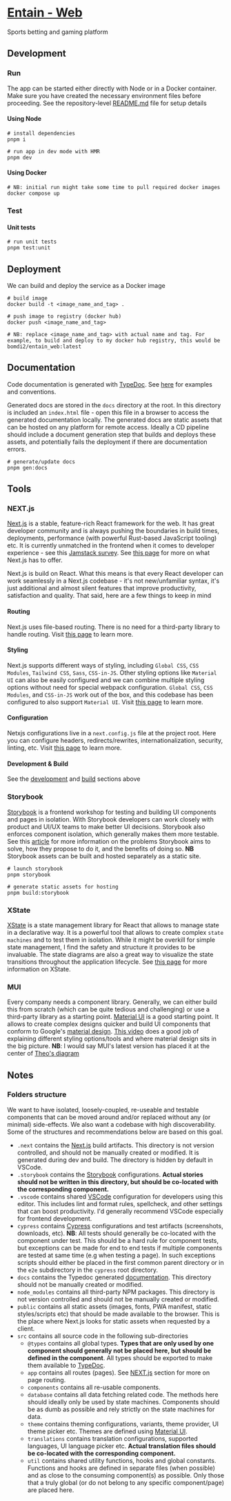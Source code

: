# [Entain - Web](https://github.com/dev-juju/entain/tree/main/web)

Sports betting and gaming platform

## Development
### Run
The app can be started either directly with Node or in a Docker container.
Make sure you have created the necessary environment files before proceeding.
See the repository-level [README.md](https://github.com/dev-juju/entain/blob/main/README.md) file for setup details

#### Using Node
```shell
# install dependencies
pnpm i

# run app in dev mode with HMR
pnpm dev
```

#### Using Docker
```shell
# NB: initial run might take some time to pull required docker images
docker compose up
```

### Test
#### Unit tests
```shell
# run unit tests
pnpm test:unit
```


## Deployment
We can build and deploy the service as a Docker image

```shell
# build image
docker build -t <image_name_and_tag> .

# push image to registry (docker hub)
docker push <image_name_and_tag>

# NB: replace <image_name_and_tag> with actual name and tag. For example, to build and deploy to my docker hub registry, this would be bomdi2/entain_web:latest
```


## Documentation
Code documentation is generated with [TypeDoc](https://typedoc.org/).
See [here](https://typedoc.org/example/modules.html) for examples and conventions.

Generated docs are stored in the `docs` directory at the root.
In this directory is included an `index.html` file - open this file in a browser to access the generated documentation locally.
The generated docs are static assets that can be hosted on any platform for remote access.
Ideally a CD pipeline should include a document generation step that builds and deploys these assets, and potentially fails the deployment if there are documentation errors.

```shell
# generate/update docs
pnpm gen:docs
```


## Tools
### NEXT.js
[Next.js](https://nextjs.org/) is a stable, feature-rich React framework for the web. It has great developer community and is always pushing the boundaries in build times, deployments, performance (with powerful Rust-based JavaScript tooling) etc.
It is currently unmatched in the frontend when it comes to developer experience - see this [Jamstack survey](https://jamstack.org/survey/2022/#frameworks-by-usage-and-satisfaction).
See [this page](https://nextjs.org/) for more on what Next.js has to offer.

Next.js is build on React. What this means is that every React developer can work seamlessly in a Next.js codebase - it's not new/unfamiliar syntax, it's just additional and almost silent features that improve productivity, satisfaction and quality.
That said, here are a few things to keep in mind

#### Routing
Next.js uses file-based routing. There is no need for a third-party library to handle routing.
Visit [this page](https://nextjs.org/docs/app/getting-started/layouts-and-pages) to learn more.

#### Styling
Next.js supports different ways of styling, including `Global CSS`, `CSS Modules`, `Tailwind CSS`, `Sass`, `CSS-in-JS`.
Other styling options like `Material UI` can also be easily configured and we can combine multiple styling options without need for special webpack configuration.
`Global CSS`, `CSS Modules`, and `CSS-in-JS` work out of the box, and this codebase has been configured to also support `Material UI`.
Visit [this page](https://nextjs.org/docs/app/building-your-application/styling) to learn more.

#### Configuration
Netxjs configurations live in a `next.config.js` file at the project root.
Here you can configure headers, redirects/rewrites, internationalization, security, linting, etc.
Visit [this page](https://nextjs.org/docs/app/api-reference/config) to learn more.

#### Development & Build
See the [development](#Development) and [build](#Build) sections above

### Storybook
[Storybook](https://storybook.js.org/) is a frontend workshop for testing and building UI components and pages in isolation.
With Storybook developers can work closely with product and UI/UX teams to make better UI decisions. Storybook also enforces component isolation, which generally makes them more testable.
See this [article](https://storybook.js.org/docs/react/why-storybook) for more information on the problems Storybook aims to solve, how they propose to do it, and the benefits of doing so.
**NB** Storybook assets can be built and hosted separately as a static site.

```shell
# launch storybook
pnpm storybook

# generate static assets for hosting
pnpm build:storybook
```

### XState
[XState](https://stately.ai/docs/xstate-introduction) is a state management library for React that allows to manage state in a declarative way.
It is a powerful tool that allows to create complex `state machines` and to test them in isolation. While it might be overkill for simple state management, I find the safety and structure it provides to be invaluable. The state diagrams are also a great way to visualize the state transitions throughout the application lifecycle.
See [this page](https://stately.ai/docs/xstate-introduction) for more information on XState.

### MUI
Every company needs a component library. Generally, we can either build this from scratch (which can be quite tedious and challenging) or use a third-party library as a starting point.
[Material UI](https://mui.com/) is a good starting point. It allows to create complex designs quicker and build UI components that conform to Google's [material design](https://www.youtube.com/watch?v=rrT6v5sOwJg).
[This video](https://www.youtube.com/watch?v=CQuTF-bkOgc) does a good job of explaining different styling options/tools and where material design sits in the big picture.
**NB**: I would say MUI's latest version has placed it at the center of [Theo's diagram](https://www.youtube.com/watch?v=CQuTF-bkOgc)

## Notes
### Folders structure
We want to have isolated, loosely-coupled, re-useable and testable components that can be moved around and/or replaced without any (or minimal) side-effects.
We also want a codebase with high discoverability.
Some of the structures and recommendations below are based on this goal.

  - `.next` contains the [Next.js](#NEXT.js) build artifacts. This directory is not version controlled, and should not be manually created or modified. It is generated during dev and build. The directory is hidden by default in VSCode.
  - `.storybook` contains the [Storybook](#Storybook) configurations. **Actual stories should not be written in this directory, but should be co-located with the corresponding component.**
  - `.vscode` contains shared [VSCode](https://code.visualstudio.com/) configuration for developers using this editor. This includes lint and format rules, spellcheck, and other settings that can boost productivity. I'd generally recommend VSCode especially for frontend development.
  - `cypress` contains [Cypress](#Cypress) configurations and test artifacts (screenshots, downloads, etc).
    **NB**: All tests should generally be co-located with the component under test. This should be a hard rule for component tests, but exceptions can be made for end to end tests if multiple components are tested at same time (e.g when testing a page). In such exceptions scripts should either be placed in the first common parent directory or in the `e2e` subdirectory in the `cypress` root directory.
  - `docs` contains the Typedoc generated [documentation](#Documentation). This directory should not be manually created or modified.
  - `node_modules` contains all third-party NPM packages. This directory is not version controlled and should not be manually created or modified.
  - `public` contains all static assets (images, fonts, PWA manifest, static styles/scripts etc) that should be made available to the browser. This is the place where Next.js looks for static assets when requested by a client.
  - `src` contains all source code in the following sub-directories
    - `@types` contains all global types. **Types that are only used by one component should generally not be placed here, but should be defined in the component**. All types should be exported to make them available to [TypeDoc](#Documentation).
    - `app` contains all routes (pages). See [NEXT.js](#NEXT.js) section for more on page routing.
    - `components` contains all re-usable components.
    - `database` contains all data fetching related code. The methods here should ideally only be used by state machines. Components should be as dumb as possible and rely strictly on the state machines for data.
    - `theme` contains theming configurations, variants, theme provider, UI theme picker etc. Themes are defined using [Material UI](#MUI).
    - `translations` contains translation configurations, supported languages, UI language picker etc. **Actual translation files should be co-located with the corresponding component.**
    - `util` contains shared utility functions, hooks and global constants. Functions and hooks are defined in separate files (when possible) and as close to the consuming component(s) as possible. Only those that a truly global (or do not belong to any specific component/page) are placed here.
